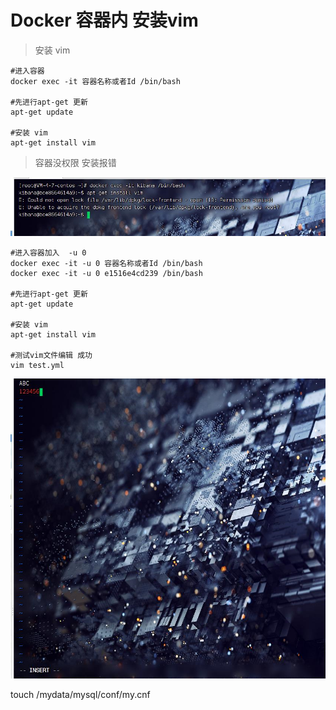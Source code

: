 # Docker 容器内 安装vim

> 安装 vim 

```shell
#进入容器
docker exec -it 容器名称或者Id /bin/bash   

#先进行apt-get 更新
apt-get update

#安装 vim
apt-get install vim 
```
>容器没权限 安装报错 

![img.png](img.png)
```shell 
#进入容器加入  -u 0
docker exec -it -u 0 容器名称或者Id /bin/bash
docker exec -it -u 0 e1516e4cd239 /bin/bash

#先进行apt-get 更新
apt-get update

#安装 vim
apt-get install vim 

#测试vim文件编辑 成功
vim test.yml
```
![img_1.png](img_1.png)


touch  /mydata/mysql/conf/my.cnf




